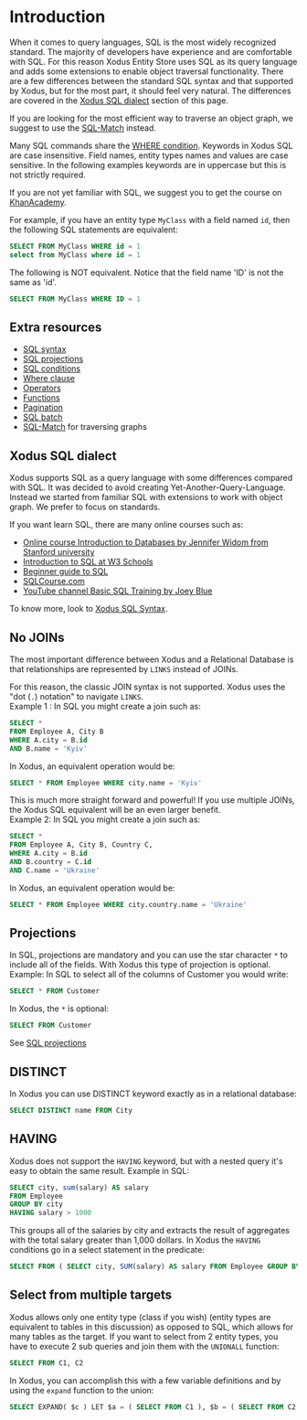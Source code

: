 # Introduction

When it comes to query languages, SQL is the most widely recognized standard. The majority of developers have experience and are comfortable with SQL. 
For this reason Xodus Entity Store uses SQL as its query language and adds some extensions to enable object traversal functionality. 
There are a few differences between the standard SQL syntax and that supported by Xodus, but for the most part, it should feel very natural. 
The differences are covered in the [Xodus SQL dialect](#xodus-sql-dialect) section of this page.

If you are looking for the most efficient way to traverse an object graph, we suggest to use the [SQL-Match](SQL-Match.md) instead.

Many SQL commands share the [WHERE condition](SQL-Where.md). Keywords in Xodus SQL are case insensitive. 
Field names, entity types names and values are case sensitive. In the following examples keywords are in uppercase but this is not strictly required.

If you are not yet familiar with SQL, we suggest you to get the course on [KhanAcademy](http://cs-blog.khanacademy.org/2015/05/just-released-full-introductory-sql.html).

For example, if you have an entity type `MyClass` with a field named `id`, then the following SQL statements are equivalent:

```sql
SELECT FROM MyClass WHERE id = 1
select from MyClass where id = 1
```

The following is NOT equivalent.  Notice that the field name 'ID' is not the same as 'id'.

```sql
SELECT FROM MyClass WHERE ID = 1
```

## Extra resources
- [SQL syntax](SQL-Syntax.md)
- [SQL projections](SQL-Projections.md)
- [SQL conditions](SQL-Where.md)
 - [Where clause](SQL-Where.md)
 - [Operators](SQL-Where.md#operators)
 - [Functions](SQL-Where.md#functions)
- [Pagination](Pagination.md)
- [SQL batch](SQL-batch.md)
- [SQL-Match](SQL-Match.md) for traversing graphs

## Xodus SQL dialect

Xodus supports SQL as a query language with some differences compared with SQL. It was decided to avoid creating Yet-Another-Query-Language. 
Instead we started from familiar SQL with extensions to work with object graph. We prefer to focus on standards.

If you want learn SQL, there are many online courses such as:
- [Online course Introduction to Databases by Jennifer Widom from Stanford university](https://www.coursera.org/course/db)
- [Introduction to SQL at W3 Schools](http://www.w3schools.com/sql/sql_intro.asp)
- [Beginner guide to SQL](https://blog.udemy.com/beginners-guide-to-sql/)
- [SQLCourse.com](http://www.sqlcourse2.com/intro2.html)
- [YouTube channel Basic SQL Training by Joey Blue](http://www.youtube.com/playlist?list=PLD20298E653A970F8)

To know more, look to [Xodus SQL Syntax](SQL-Syntax.md).

## No JOINs
The most important difference between Xodus and a Relational Database is that relationships are represented by `LINKS` instead of JOINs.

For this reason, the classic JOIN syntax is not supported. Xodus uses the "dot (`.`) notation" to navigate `LINKS`.\
Example 1 : In SQL you might create a join such as:
```sql
SELECT *
FROM Employee A, City B
WHERE A.city = B.id
AND B.name = 'Kyiv'
```
In Xodus, an equivalent operation would be:
```sql
SELECT * FROM Employee WHERE city.name = 'Kyiv'
```
This is much more straight forward and powerful! If you use multiple JOINs, the Xodus SQL equivalent will be an even larger benefit.\
Example 2:  In SQL you might create a join such as:
```sql
SELECT *
FROM Employee A, City B, Country C,
WHERE A.city = B.id
AND B.country = C.id
AND C.name = 'Ukraine'
```
In Xodus, an equivalent operation would be:
```sql
SELECT * FROM Employee WHERE city.country.name = 'Ukraine'
```

## Projections
In SQL, projections are mandatory and you can use the star character `*` to include all of the fields.
With Xodus this type of projection is optional. Example: In SQL to select all of the columns of Customer you would write:
```sql
SELECT * FROM Customer
```
In Xodus, the `*` is optional:
```sql
SELECT FROM Customer
```

See [SQL projections](SQL-Projections.md)

## DISTINCT

In Xodus you can use DISTINCT keyword exactly as in a relational database:
```sql
SELECT DISTINCT name FROM City
```

## HAVING

Xodus does not support the `HAVING` keyword, but with a nested query it's easy to obtain the same result. Example in SQL:
```SQL
SELECT city, sum(salary) AS salary
FROM Employee
GROUP BY city
HAVING salary > 1000
```

This groups all of the salaries by city and extracts the result of aggregates with the total salary greater than 1,000 dollars.
In Xodus the `HAVING` conditions go in a select statement in the predicate:

```SQL
SELECT FROM ( SELECT city, SUM(salary) AS salary FROM Employee GROUP BY city ) WHERE salary > 1000
```

## Select from multiple targets

Xodus allows only one entity type (class if you wish) (entity types are equivalent to tables in this discussion) as opposed to SQL,
which allows for many tables as the target.  If you want to select from 2 entity types, you have to execute 2 sub queries and join them with the `UNIONALL` function:
```sql
SELECT FROM C1, C2
```
In Xodus, you can accomplish this with a few variable definitions and by using the `expand` function to the union:
```sql
SELECT EXPAND( $c ) LET $a = ( SELECT FROM C1 ), $b = ( SELECT FROM C2 ), $c = UNIONALL( $a, $b )
```

